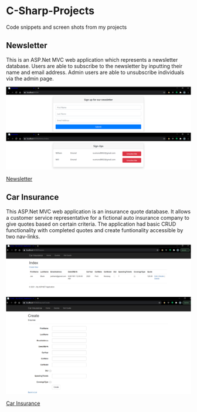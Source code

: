 # C-Sharp-Projects
Code snippets and screen shots from my projects

## Newsletter
This is an ASP.Net MVC web application which represents a newsletter database.  Users are able to subscribe to the newsletter by inputting their name and email address.  Admin users are able to unsubscribe individuals via the admin page.

![Newsletter sign-up](https://github.com/TB9652/C-Sharp-Projects/blob/master/SignUp.PNG)
![Newsletter sign-up](https://github.com/TB9652/C-Sharp-Projects/blob/master/Unsubscribe.PNG)

[Newsletter](https://github.com/TB9652/C-Sharp-Projects/tree/master/NewsletterAppMVC)

## Car Insurance
This ASP.Net MVC web application is an insurance quote database.  It allows a customer service representative for a fictional auto insurance company to give quotes based on certain criteria.  The application had basic CRUD functionality with completed quotes and create funtionality accessible by two nav-links.

![Car Insurance](https://github.com/TB9652/C-Sharp-Projects/blob/master/Finished_quotes.PNG)
![Car Insurance](https://github.com/TB9652/C-Sharp-Projects/blob/master/Create.PNG)

[Car Insurance](https://github.com/TB9652/C-Sharp-Projects/tree/master/CarInsurance)

